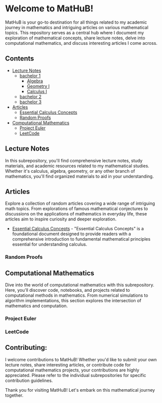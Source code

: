 # Welcome to MatHuB!

MatHuB is your go-to destination for all things related to my academic journey in mathematics and intriguing articles on various mathematical topics. 
This repository serves as a central hub where I document my exploration of mathematical concepts, share lecture notes, delve into computational mathematics, and discuss interesting articles I come across.


## Contents 
- [Lecture Notes](#lecture-notes)
  - [bachelor 1](#bachelor-1)
    - [Algebra](#algebra)
    - [Geometry I](#geometry-i)
    - [Calculus I](#calculus-i)
  - [bachelor 2](#bachelor-2)
  - [bachelor 3](#bachelor-3)
- [Articles](#articles)
  - [Essential Calculus Concepts](#essential-calculus-concepts)
  - [Random Proofs](#random-proofs)
- [Computational Mathematics](#computational-mathematics)
  - [Project Euler](#project-euler)
  - [LeetCode](#leetcode)


## Lecture Notes
In this subrepository, you'll find comprehensive lecture notes, study materials, and academic resources related to my mathematical studies. 
Whether it's calculus, algebra, geometry, or any other branch of mathematics, you'll find organized materials to aid in your understanding.

## Articles
Explore a collection of random articles covering a wide range of intriguing math topics. 
From explorations of famous mathematical conjectures to discussions on the applications of mathematics in everyday life, these articles aim to inspire curiosity and deeper exploration.
- [Essential Calculus Concepts](https://github.com/donatomartinelli/MatHuB/tree/main/Articles/Essential%20Calculus%20Concepts) - "Essential Calculus Concepts" is a foundational document designed to provide readers with a comprehensive introduction to fundamental mathematical principles essential for understanding calculus. 
### Random Proofs


## Computational Mathematics
Dive into the world of computational mathematics with this subrepository. 
Here, you'll discover code, notebooks, and projects related to computational methods in mathematics. 
From numerical simulations to algorithm implementations, this section explores the intersection of mathematics and computation.

### Project Euler
### LeetCode







## Contributing:
I welcome contributions to MatHuB! Whether you'd like to submit your own lecture notes, share interesting articles, or contribute code for computational mathematics projects, your contributions are highly appreciated. 
Please refer to the individual subrepositories for specific contribution guidelines.

Thank you for visiting MatHuB! Let's embark on this mathematical journey together.
